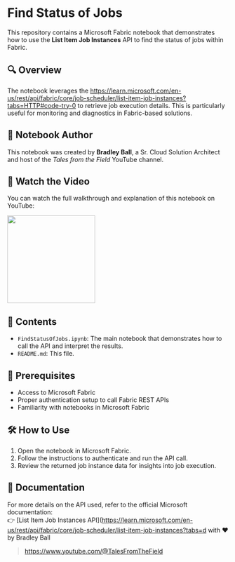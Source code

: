 # Find Status of Jobs

This repository contains a Microsoft Fabric notebook that demonstrates how to use the **List Item Job Instances** API to find the status of jobs within Fabric.

## 🔍 Overview

The notebook leverages the https://learn.microsoft.com/en-us/rest/api/fabric/core/job-scheduler/list-item-job-instances?tabs=HTTP#code-try-0 to retrieve job execution details. This is particularly useful for monitoring and diagnostics in Fabric-based solutions.

## 📓 Notebook Author

This notebook was created by **Bradley Ball**, a Sr. Cloud Solution Architect and host of the *Tales from the Field* YouTube channel.

## 🎥 Watch the Video

You can watch the full walkthrough and explanation of this notebook on YouTube:

<p><a href="https://www.youtube.com/watch?v=TSTeoeCNh7c"><img src="https://img.youtube.com/vi/TSTeoeCNh7c/0.jpg" height = 200></a> 

## 📂 Contents

- `FindStatusOfJobs.ipynb`: The main notebook that demonstrates how to call the API and interpret the results.
- `README.md`: This file.

## 📌 Prerequisites

- Access to Microsoft Fabric
- Proper authentication setup to call Fabric REST APIs
- Familiarity with notebooks in Microsoft Fabric

## 🛠️ How to Use

1. Open the notebook in Microsoft Fabric.
2. Follow the instructions to authenticate and run the API call.
3. Review the returned job instance data for insights into job execution.

## 📄 Documentation
For more details on the API used, refer to the official Microsoft documentation:  
👉 [List Item Job Instances API](https://learn.microsoft.com/en-us/rest/api/fabric/core/job-scheduler/list-item-job-instances?tabs=d with ❤️ by Bradley Ball  
> https://www.youtube.com/@TalesFromTheField

